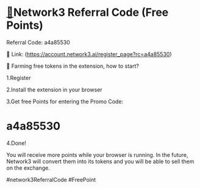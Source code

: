 
# [🚀](https://account.network3.ai/register_page?rc=a4a85530)Network3 Referral Code (Free Points)

Referral Code: a4a85530

🔗 Link: (https://account.network3.ai/register_page?rc=a4a85530)

📣 Farming free tokens in the extension, how to start?

1.Register

2.Install the extension in your browser

3.Get free Points for entering the Promo Code:

# a4a85530

4.Done!

You will receive more points while your browser is running. In the future, Network3 will convert them into its tokens and you will be able to sell them on the exchange.

#network3ReferralCode #FreePoint
